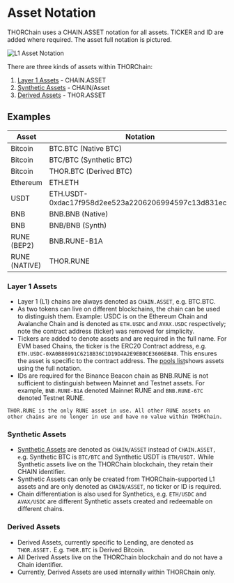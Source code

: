 # Asset Notation

THORChain uses a CHAIN.ASSET notation for all assets. TICKER and ID are added where required. The asset full notation is pictured.

![L1 Asset Notation](https://docs.google.com/drawings/u/1/d/skidhZPIsMKQ-XWJWb3EJaQ/image?w=698&h=276&rev=23&ac=1&parent=1ZoJQKvyATQekFbWMk_rqX96K9BSmCArh9e-A_g66wDQ)

There are three kinds of assets within THORChain:

1. [Layer 1 Assets](asset-notation.md#layer-1-assets) - CHAIN.ASSET
2. [Synthetic Assets](asset-notation.md#synthetic-assets) - CHAIN/Asset
3. [Derived Assets](asset-notation.md#derived-assets) - THOR.ASSET

## Examples

| Asset         | Notation                                            |
| ------------- | --------------------------------------------------- |
| Bitcoin       | BTC.BTC (Native BTC)                                |
| Bitcoin       | BTC/BTC (Synthetic BTC)                             |
| Bitcoin       | THOR.BTC (Derived BTC)                              |
| Ethereum      | ETH.ETH                                             |
| USDT          | ETH.USDT-0xdac17f958d2ee523a2206206994597c13d831ec7 |
| BNB           | BNB.BNB (Native)                                    |
| BNB           | BNB/BNB (Synth)                                     |
| RUNE (BEP2)   | BNB.RUNE-B1A                                        |
| RUNE (NATIVE) | THOR.RUNE                                           |

### Layer 1 Assets

- Layer 1 (L1) chains are always denoted as `CHAIN.ASSET`, e.g. BTC.BTC.
- As two tokens can live on different blockchains, the chain can be used to distinguish them. Example: USDC is on the Ethereum Chain and Avalanche Chain and is denoted as `ETH.USDC` and `AVAX.USDC` respectively; note the contract address (ticker) was removed for simplicity.
- Tickers are added to denote assets and are required in the full name. For EVM based Chains, the ticker is the ERC20 Contract address, e.g. `ETH.USDC-0XA0B86991C6218B36C1D19D4A2E9EB0CE3606EB48`. This ensures the asset is specific to the contract address. The [pools list](https://midgard.ninerealms.com/v2/pools)shows assets using the full notation.
- IDs are required for the Binance Beacon chain as BNB.RUNE is not sufficient to distinguish between Mainnet and Testnet assets. For example, `BNB.RUNE-B1A` denoted Mainnet RUNE and `BNB.RUNE-67C` denoted Testnet RUNE.

```admonish danger
THOR.RUNE is the only RUNE asset in use. All other RUNE assets on other chains are no longer in use and have no value within THORChain.
```

### Synthetic Assets

- [Synthetic Assets](https://docs.thorchain.org/thorchain-finance/synthetic-asset-model) are denoted as `CHAIN/ASSET` instead of `CHAIN.ASSET, e`.g. Synthetic BTC is `BTC/BTC` and Synthetic USDT is `ETH/USDT.` While Synthetic assets live on the THORChain blockchain, they retain their CHAIN identifier.
- Synthetic Assets can only be created from THORChain-supported L1 assets and are only denoted as `CHAIN/ASSET`, no ticker or ID is required.
- Chain differentiation is also used for Synthetics, e.g. `ETH/USDC` and `AVAX/USDC` are different Synthetic assets created and redeemable on different chains.

### **Derived Assets**

- Derived Assets, currently specific to Lending, are denoted as `THOR.ASSET.` E.g. `THOR.BTC` is Derived Bitcoin.
- All Derived Assets live on the THORChain blockchain and do not have a Chain identifier.
- Currently, Derived Assets are used internally within THORChain only.
